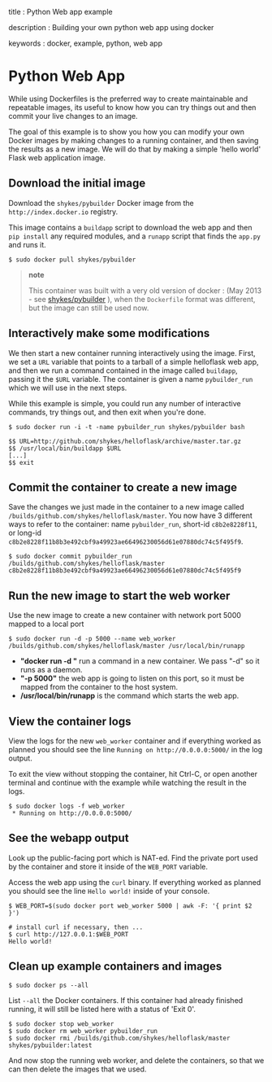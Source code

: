 title
:   Python Web app example

description
:   Building your own python web app using docker

keywords
:   docker, example, python, web app

# Python Web App

While using Dockerfiles is the preferred way to create maintainable and
repeatable images, its useful to know how you can try things out and
then commit your live changes to an image.

The goal of this example is to show you how you can modify your own
Docker images by making changes to a running container, and then saving
the results as a new image. We will do that by making a simple 'hello
world' Flask web application image.

## Download the initial image

Download the `shykes/pybuilder` Docker image from the
`http://index.docker.io` registry.

This image contains a `buildapp` script to download the web app and then
`pip install` any required modules, and a `runapp` script that finds the
`app.py` and runs it.

~~~~ {.sourceCode .bash}
$ sudo docker pull shykes/pybuilder
~~~~

> **note**
>
> This container was built with a very old version of docker
> :   (May 2013 - see [shykes/pybuilder][] ), when the `Dockerfile`
>     format was different, but the image can still be used now.
>
## Interactively make some modifications

We then start a new container running interactively using the image.
First, we set a `URL` variable that points to a tarball of a simple
helloflask web app, and then we run a command contained in the image
called `buildapp`, passing it the `$URL` variable. The container is
given a name `pybuilder_run` which we will use in the next steps.

While this example is simple, you could run any number of interactive
commands, try things out, and then exit when you're done.

~~~~ {.sourceCode .bash}
$ sudo docker run -i -t -name pybuilder_run shykes/pybuilder bash

$$ URL=http://github.com/shykes/helloflask/archive/master.tar.gz
$$ /usr/local/bin/buildapp $URL
[...]
$$ exit
~~~~

## Commit the container to create a new image

Save the changes we just made in the container to a new image called
`/builds/github.com/shykes/helloflask/master`. You now have 3 different
ways to refer to the container: name `pybuilder_run`, short-id
`c8b2e8228f11`, or long-id
`c8b2e8228f11b8b3e492cbf9a49923ae66496230056d61e07880dc74c5f495f9`.

~~~~ {.sourceCode .bash}
$ sudo docker commit pybuilder_run /builds/github.com/shykes/helloflask/master
c8b2e8228f11b8b3e492cbf9a49923ae66496230056d61e07880dc74c5f495f9
~~~~

## Run the new image to start the web worker

Use the new image to create a new container with network port 5000
mapped to a local port

~~~~ {.sourceCode .bash}
$ sudo docker run -d -p 5000 --name web_worker /builds/github.com/shykes/helloflask/master /usr/local/bin/runapp
~~~~

-   **"docker run -d "** run a command in a new container. We pass "-d"
    so it runs as a daemon.
-   **"-p 5000"** the web app is going to listen on this port, so it
    must be mapped from the container to the host system.
-   **/usr/local/bin/runapp** is the command which starts the web app.

## View the container logs

View the logs for the new `web_worker` container and if everything
worked as planned you should see the line
`Running on http://0.0.0.0:5000/` in the log output.

To exit the view without stopping the container, hit Ctrl-C, or open
another terminal and continue with the example while watching the result
in the logs.

~~~~ {.sourceCode .bash}
$ sudo docker logs -f web_worker
 * Running on http://0.0.0.0:5000/
~~~~

## See the webapp output

Look up the public-facing port which is NAT-ed. Find the private port
used by the container and store it inside of the `WEB_PORT` variable.

Access the web app using the `curl` binary. If everything worked as
planned you should see the line `Hello world!` inside of your console.

~~~~ {.sourceCode .bash}
$ WEB_PORT=$(sudo docker port web_worker 5000 | awk -F: '{ print $2 }')

# install curl if necessary, then ...
$ curl http://127.0.0.1:$WEB_PORT
Hello world!
~~~~

## Clean up example containers and images

~~~~ {.sourceCode .bash}
$ sudo docker ps --all
~~~~

List `--all` the Docker containers. If this container had already
finished running, it will still be listed here with a status of 'Exit
0'.

~~~~ {.sourceCode .bash}
$ sudo docker stop web_worker
$ sudo docker rm web_worker pybuilder_run
$ sudo docker rmi /builds/github.com/shykes/helloflask/master shykes/pybuilder:latest
~~~~

And now stop the running web worker, and delete the containers, so that
we can then delete the images that we used.

  [shykes/pybuilder]: https://github.com/shykes/pybuilder
